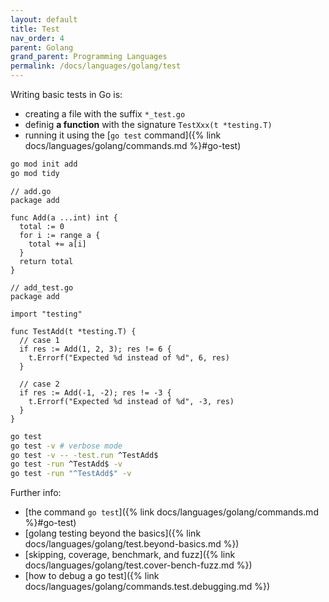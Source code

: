 ```yaml
---
layout: default
title: Test
nav_order: 4
parent: Golang
grand_parent: Programming Languages
permalink: /docs/languages/golang/test
---
```


Writing basic tests in Go is:
- creating a file with the suffix `*_test.go`
- definig **a function** with the signature `TestXxx(t *testing.T)`
- running it using the [`go test` command]({% link docs/languages/golang/commands.md %}#go-test)

```sh
go mod init add
go mod tidy
```

```golang
// add.go
package add

func Add(a ...int) int {
  total := 0
  for i := range a {
    total += a[i]
  }
  return total
}
```

```golang
// add_test.go
package add

import "testing"

func TestAdd(t *testing.T) {
  // case 1
  if res := Add(1, 2, 3); res != 6 {
    t.Errorf("Expected %d instead of %d", 6, res)
  }

  // case 2
  if res := Add(-1, -2); res != -3 {
    t.Errorf("Expected %d instead of %d", -3, res)
  }
}
```

```sh
go test
go test -v # verbose mode
go test -v -- -test.run ^TestAdd$
go test -run ^TestAdd$ -v
go test -run "^TestAdd$" -v
```

Further info:
  - [the command `go test`]({% link docs/languages/golang/commands.md %}#go-test)
  - [golang testing beyond the basics]({% link docs/languages/golang/test.beyond-basics.md %})
  - [skipping, coverage, benchmark, and fuzz]({% link docs/languages/golang/test.cover-bench-fuzz.md %})
  - [how to debug a go test]({% link docs/languages/golang/commands.test.debugging.md %})
